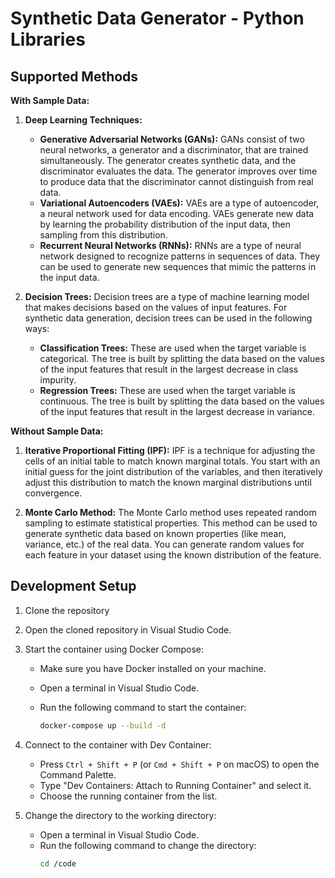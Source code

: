 # Synthetic Data Generator - Python Libraries

## Supported Methods

**With Sample Data:**

1. **Deep Learning Techniques:**
    - **Generative Adversarial Networks (GANs):** GANs consist of two neural networks, a generator and a discriminator, that are trained simultaneously. The generator creates synthetic data, and the discriminator evaluates the data. The generator improves over time to produce data that the discriminator cannot distinguish from real data.
    - **Variational Autoencoders (VAEs):** VAEs are a type of autoencoder, a neural network used for data encoding. VAEs generate new data by learning the probability distribution of the input data, then sampling from this distribution.
    - **Recurrent Neural Networks (RNNs):** RNNs are a type of neural network designed to recognize patterns in sequences of data. They can be used to generate new sequences that mimic the patterns in the input data.

2. **Decision Trees:** Decision trees are a type of machine learning model that makes decisions based on the values of input features. For synthetic data generation, decision trees can be used in the following ways:
    - **Classification Trees:** These are used when the target variable is categorical. The tree is built by splitting the data based on the values of the input features that result in the largest decrease in class impurity.
    - **Regression Trees:** These are used when the target variable is continuous. The tree is built by splitting the data based on the values of the input features that result in the largest decrease in variance.

**Without Sample Data:**

1. **Iterative Proportional Fitting (IPF):** IPF is a technique for adjusting the cells of an initial table to match known marginal totals. You start with an initial guess for the joint distribution of the variables, and then iteratively adjust this distribution to match the known marginal distributions until convergence.

2. **Monte Carlo Method:** The Monte Carlo method uses repeated random sampling to estimate statistical properties. This method can be used to generate synthetic data based on known properties (like mean, variance, etc.) of the real data. You can generate random values for each feature in your dataset using the known distribution of the feature.

## Development Setup

1. Clone the repository

2. Open the cloned repository in Visual Studio Code.

3. Start the container using Docker Compose:

    - Make sure you have Docker installed on your machine.
    - Open a terminal in Visual Studio Code.
    - Run the following command to start the container:

        ```bash
        docker-compose up --build -d
        ```

4. Connect to the container with Dev Container:
    - Press `Ctrl + Shift + P` (or `Cmd + Shift + P` on macOS) to open the Command Palette.
    - Type "Dev Containers: Attach to Running Container" and select it.
    - Choose the running container from the list.

5. Change the directory to the working directory:
    - Open a terminal in Visual Studio Code.
    - Run the following command to change the directory:
        ```bash
        cd /code
        ```
